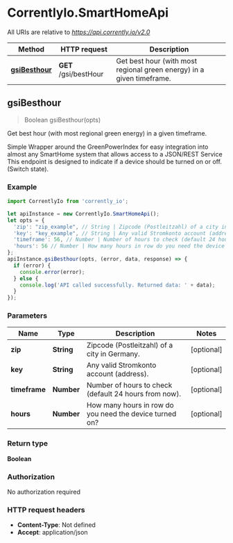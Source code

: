 # CorrentlyIo.SmartHomeApi

All URIs are relative to *https://api.corrently.io/v2.0*

Method | HTTP request | Description
------------- | ------------- | -------------
[**gsiBesthour**](SmartHomeApi.md#gsiBesthour) | **GET** /gsi/bestHour | Get best hour (with most regional green energy) in a given timeframe.



## gsiBesthour

> Boolean gsiBesthour(opts)

Get best hour (with most regional green energy) in a given timeframe.

Simple Wrapper around the GreenPowerIndex for easy integration into almost any SmartHome system that allows access to a JSON/REST Service This endpoint is designed to indicate if a device should be turned on or off. (Switch state). 

### Example

```javascript
import CorrentlyIo from 'corrently_io';

let apiInstance = new CorrentlyIo.SmartHomeApi();
let opts = {
  'zip': "zip_example", // String | Zipcode (Postleitzahl) of a city in Germany.
  'key': "key_example", // String | Any valid Stromkonto account (address).
  'timeframe': 56, // Number | Number of hours to check (default 24 hours from now).
  'hours': 56 // Number | How many hours in row do you need the device turned on?
};
apiInstance.gsiBesthour(opts, (error, data, response) => {
  if (error) {
    console.error(error);
  } else {
    console.log('API called successfully. Returned data: ' + data);
  }
});
```

### Parameters


Name | Type | Description  | Notes
------------- | ------------- | ------------- | -------------
 **zip** | **String**| Zipcode (Postleitzahl) of a city in Germany. | [optional] 
 **key** | **String**| Any valid Stromkonto account (address). | [optional] 
 **timeframe** | **Number**| Number of hours to check (default 24 hours from now). | [optional] 
 **hours** | **Number**| How many hours in row do you need the device turned on? | [optional] 

### Return type

**Boolean**

### Authorization

No authorization required

### HTTP request headers

- **Content-Type**: Not defined
- **Accept**: application/json

